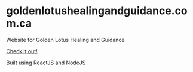 # goldenlotushealingandguidance.com.ca
Website for Golden Lotus Healing and Guidance

[Check it out!](goldenlotushealingandguidance.com)

Built using ReactJS and NodeJS
